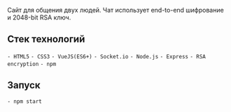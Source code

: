 Сайт для общения двух людей. Чат использует end-to-end шифрование и 2048-bit RSA ключ.

## Стек технологий

`- HTML5`
`- CSS3`
`- VueJS(ES6+)`
`- Socket.io`
`- Node.js`
`- Express`
`- RSA encryption`
`- npm`

## Запуск

`- npm start`
